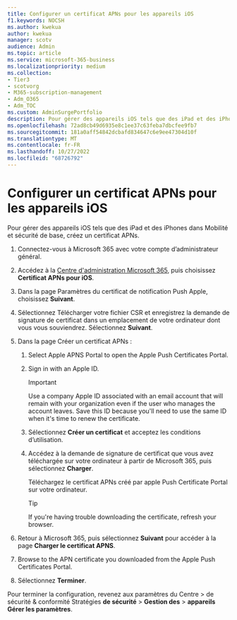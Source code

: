 ```yaml
---
title: Configurer un certificat APNs pour les appareils iOS
f1.keywords: NOCSH
ms.author: kwekua
author: kwekua
manager: scotv
audience: Admin
ms.topic: article
ms.service: microsoft-365-business
ms.localizationpriority: medium
ms.collection:
- Tier3
- scotvorg
- M365-subscription-management
- Adm_O365
- Adm_TOC
ms.custom: AdminSurgePortfolio
description: Pour gérer des appareils iOS tels que des iPad et des iPhone dans Mobilité et sécurité de base, commencez par créer un certificat APNs.
ms.openlocfilehash: 72ad8cb49d6935e8c1ee37c63feba7dbcfee9fb7
ms.sourcegitcommit: 181a0aff54842dcbafd834647c6e9ee47304d10f
ms.translationtype: MT
ms.contentlocale: fr-FR
ms.lasthandoff: 10/27/2022
ms.locfileid: "68726792"
---
```

# <a name="create-an-apns-certificate-for-ios-devices"></a>Configurer un certificat APNs pour les appareils iOS

Pour gérer des appareils iOS tels que des iPad et des iPhones dans Mobilité et sécurité de base, créez un certificat APNs.

1. Connectez-vous à Microsoft 365 avec votre compte d’administrateur général.

1. Accédez à la [Centre d'administration Microsoft 365](https://portal.office.com/adminportal/home?#/MifoDevices), puis choisissez **Certificat APNs pour iOS**.

1. Dans la page Paramètres du certificat de notification Push Apple, choisissez **Suivant**.

1. Sélectionnez Télécharger votre fichier CSR et enregistrez la demande de signature de certificat dans un emplacement de votre ordinateur dont vous vous souviendrez. Sélectionnez **Suivant**.

1. Dans la page Créer un certificat APNs :

    1. Select Apple APNS Portal to open the Apple Push Certificates Portal. 

    2. Sign in with an Apple ID.

       > [!IMPORTANT]
       > Use a company Apple ID associated with an email account that will remain with your organization even if the user who manages the account leaves. Save this ID because you'll need to use the same ID when it's time to renew the certificate.

    3. Sélectionnez **Créer un certificat** et acceptez les conditions d’utilisation.

    4. Accédez à la demande de signature de certificat que vous avez téléchargée sur votre ordinateur à partir de Microsoft 365, puis sélectionnez **Charger**.

       Téléchargez le certificat APNs créé par apple Push Certificate Portal sur votre ordinateur.

       > [!TIP]
       > If you're having trouble downloading the certificate, refresh your browser.

1. Retour à Microsoft 365, puis sélectionnez **Suivant** pour accéder à la page **Charger le certificat APNS**.

1.  Browse to the APN certificate you downloaded from the Apple Push Certificates Portal.

1. Sélectionnez **Terminer**.

Pour terminer la configuration, revenez aux paramètres du Centre \> de sécurité & conformité Stratégies **de sécurité** \> **Gestion des** \> **appareils Gérer les paramètres**.
